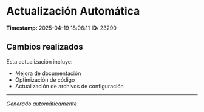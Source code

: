 # Actualización Automática

**Timestamp:** 2025-04-19 18:06:11
**ID:** 23290

## Cambios realizados

Esta actualización incluye:
- Mejora de documentación
- Optimización de código
- Actualización de archivos de configuración

---
*Generado automáticamente*
